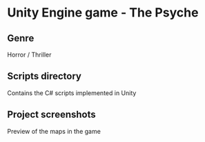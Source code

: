# Unity Engine game - The Psyche

## Genre

Horror / Thriller

## Scripts directory

Contains the C# scripts implemented in Unity

## Project screenshots

Preview of the maps in the game
